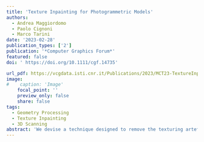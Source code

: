 ```yaml
---
title: 'Texture Inpainting for Photogrammetric Models'
authors:
  - Andrea Maggiordomo
  - Paolo Cignoni
  - Marco Tarini
date: '2023-02-28'
publication_types: ['2']
publication: '*Computer Graphics Forum*'
featured: false
doi: ' https://doi.org/10.1111/cgf.14735'

url_pdf: https://vcgdata.isti.cnr.it/Publications/2023/MCT23-TextureInpainting/2023TextureInpainting.pdf
image:
#    caption: 'Image'
    focal_point: ''
    preview_only: false
    share: false
tags:
  - Geometry Processing
  - Texture Inpainting
  - 3D Scanning
abstract: 'We devise a technique designed to remove the texturing artefacts that are typical of 3D models representing real-world objects, acquired by photogrammetric techniques. Our technique leverages the recent advancements in inpainting of natural colour images, adapting them to the specific context. A neural network, modified and trained for our purposes, replaces the texture areas containing the defects, substituting them with new plausible patches of texels, reconstructed from the surrounding surface texture. We train and apply the network model on locally reparametrized texture patches, so to provide an input that simplifies the learning process, because it avoids any texture seams, unused texture areas, background, depth jumps and so on. We automatically extract appropriate training data from real-world datasets. We show two applications of the resulting method: one, as a fully automatic tool, addressing all problems that can be detected by analysing the UV-map of the input model; and another, as an interactive semi-automatic tool, presented to the user as a 3D ‘fixing’ brush that has the effect of removing artefacts from any zone the users paints on. We demonstrate our method on a variety of real-world inputs and provide a reference usable implementation. '
---
```

